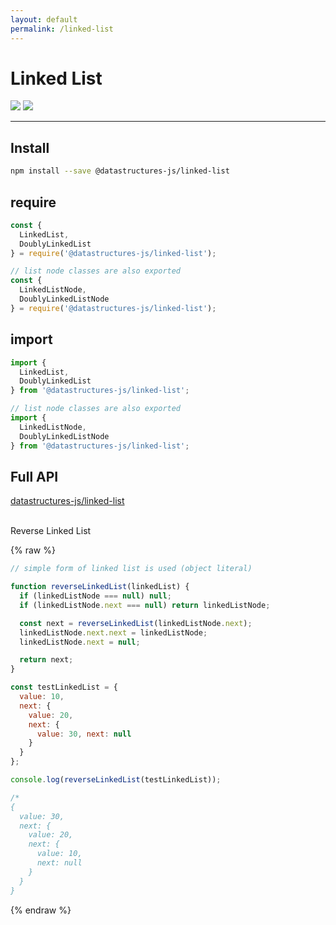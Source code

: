 ```yaml
---
layout: default
permalink: /linked-list
---
```


# Linked List

<div class="ds-badges">
  <img src="https://img.shields.io/npm/v/@datastructures-js/linked-list.svg"/>
  <img src="https://img.shields.io/npm/dm/@datastructures-js/linked-list.svg"/>
</div>
<hr />

## Install
```sh
npm install --save @datastructures-js/linked-list
```

## require
```js
const {
  LinkedList,
  DoublyLinkedList
} = require('@datastructures-js/linked-list');

// list node classes are also exported
const {
  LinkedListNode,
  DoublyLinkedListNode
} = require('@datastructures-js/linked-list');
```

## import
```js
import {
  LinkedList,
  DoublyLinkedList
} from '@datastructures-js/linked-list';

// list node classes are also exported
import {
  LinkedListNode,
  DoublyLinkedListNode
} from '@datastructures-js/linked-list';
```

## Full API
<a href="https://github.com/datastructures-js/linked-list#table-of-contents">datastructures-js/linked-list</a>
<br /><br />

<p class="problem">Reverse Linked List</p>

{% raw %}
```js
// simple form of linked list is used (object literal)

function reverseLinkedList(linkedList) {
  if (linkedListNode === null) null;
  if (linkedListNode.next === null) return linkedListNode;

  const next = reverseLinkedList(linkedListNode.next);
  linkedListNode.next.next = linkedListNode;
  linkedListNode.next = null;

  return next;
}

const testLinkedList = {
  value: 10,
  next: {
    value: 20,
    next: {
      value: 30, next: null
    }
  }
};

console.log(reverseLinkedList(testLinkedList));

/*
{
  value: 30,
  next: {
    value: 20,
    next: {
      value: 10,
      next: null
    }
  }
}
```
{% endraw %}

